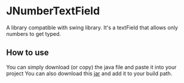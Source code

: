 # JNumberTextField
A library compatible with swing library. It's a textField that allows only numbers to get typed.

## How to use
You can simply download (or copy) the java file and paste it into your project
You can also download this [jar](https://github.com/Grode23/JNumberTextField/releases/tag/1.0) and add it to your build path.
